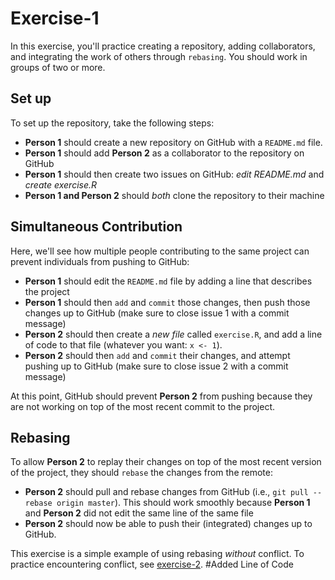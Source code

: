 # Exercise-1
In this exercise, you'll practice creating a repository, adding collaborators, and integrating the work of others through `rebasing`. You should work in groups of two or more.

## Set up

To set up the repository, take the following steps:

- **Person 1** should create a new repository on GitHub with a `README.md` file.
- **Person 1** should add **Person 2** as a collaborator to the repository on GitHub
- **Person 1** should then create two issues on GitHub: _edit README.md_ and _create exercise.R_
- **Person 1 and Person 2** should _both_ clone the repository to their machine

## Simultaneous Contribution

Here, we'll see how multiple people contributing to the same project can prevent individuals from pushing to GitHub:

- **Person 1** should edit the `README.md` file by adding a line that describes the project
- **Person 1** should then `add` and `commit` those changes, then push those changes up to GitHub (make sure to close issue 1 with a commit message)
- **Person 2** should then create a _new file_ called `exercise.R`, and add a line of code to that file (whatever you want: `x <- 1`).
- **Person 2** should then `add` and `commit` their changes, and attempt pushing up to GitHub (make sure to close issue 2 with a commit message)

At this point, GitHub should prevent **Person 2** from pushing because they are not working on top of the most recent commit to the project.

## Rebasing
To allow **Person 2** to replay their changes on top of the most recent version of the project, they should `rebase` the changes from the remote:

- **Person 2** should pull and rebase changes from GitHub (i.e., `git pull --rebase origin master`). This should work smoothly because **Person 1** and **Person 2** did not edit the same line of the same file
- **Person 2** should now be able to push their (integrated) changes up to GitHub.

This exercise is a simple example of using rebasing _without_ conflict. To practice encountering conflict, see [exercise-2](../exercise-2).
#Added Line of Code